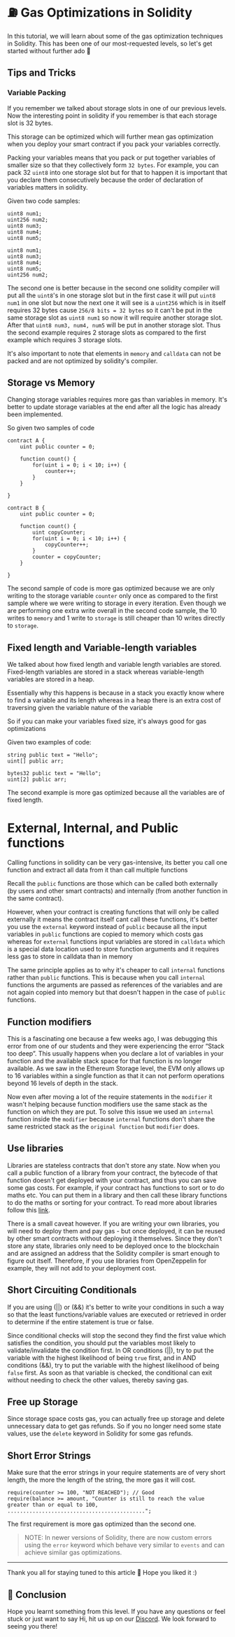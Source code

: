 # ⛽ Gas Optimizations in Solidity

In this tutorial, we will learn about some of the gas optimization techniques in Solidity. This has been one of our most-requested levels, so let's get started without further ado 👀

## Tips and Tricks

### Variable Packing

If you remember we talked about storage slots in one of our previous levels. Now the interesting point in solidity if you remember is that each storage slot is 32 bytes.

This storage can be optimized which will further mean gas optimization when you deploy your smart contract if you pack your variables correctly.

Packing your variables means that you pack or put together variables of smaller size so that they collectively form `32 bytes`. For example, you can pack 32 `uint8` into one storage slot but for that to happen it is important that you declare them consecutively because the order of declaration of variables matters in solidity.

Given two code samples:

```solidity
uint8 num1;
uint256 num2;
uint8 num3;
uint8 num4;
uint8 num5;
```

```solidity
uint8 num1;
uint8 num3;
uint8 num4;
uint8 num5;
uint256 num2;
```

The second one is better because in the second one solidity compiler will put all the `uint8`'s in one storage slot but in the first case it will put `uint8 num1` in one slot but now the next one it will see is a `uint256` which is in itself requires 32 bytes cause `256/8 bits = 32 bytes` so it can't be put in the same storage slot as `uint8 num1` so now it will require another storage slot. After that `uint8 num3, num4, num5` will be put in another storage slot. Thus the second example requires 2 storage slots as compared to the first example which requires 3 storage slots.

It's also important to note that elements in `memory` and `calldata` can not be packed and are not optimized by solidity's compiler.

<Quiz questionId="3f7890cd-ffdb-4fa2-8241-df57a9f4533e" />

## Storage vs Memory

Changing storage variables requires more gas than variables in memory.
It's better to update storage variables at the end after all the logic has already been implemented.

So given two samples of code

```solidity
contract A {
    uint public counter = 0;

    function count() {
        for(uint i = 0; i < 10; i++) {
            counter++;
        }
    }

}
```

```solidity
contract B {
    uint public counter = 0;

    function count() {
        uint copyCounter;
        for(uint i = 0; i < 10; i++) {
            copyCounter++;
        }
        counter = copyCounter;
    }

}
```

The second sample of code is more gas optimized because we are only writing to the storage variable `counter` only once as compared to the first sample where we were writing to storage in every iteration. Even though we are performing one extra write overall in the second code sample, the 10 writes to `memory` and 1 write to `storage` is still cheaper than 10 writes directly to `storage`.

<Quiz questionId="bd7cd38d-d7f2-4078-a282-c5a7adde7405" />

## Fixed length and Variable-length variables

We talked about how fixed length and variable length variables are stored. Fixed-length variables are stored in a stack whereas variable-length variables are stored in a heap.

Essentially why this happens is because in a stack you exactly know where to find a variable and its length whereas in a heap there is an extra cost of traversing given the variable nature of the variable

So if you can make your variables fixed size, it's always good for gas optimizations

Given two examples of code:

```solidity
string public text = "Hello";
uint[] public arr;
```

```solidity
bytes32 public text = "Hello";
uint[2] public arr;
```

The second example is more gas optimized because all the variables are of fixed length.

# External, Internal, and Public functions

Calling functions in solidity can be very gas-intensive, its better you call one function and extract all data from it than call multiple functions

Recall the `public` functions are those which can be called both externally (by users and other smart contracts) and internally (from another function in the same contract).

However, when your contract is creating functions that will only be called externally it means the contract itself cant call these functions, it's better you use the `external` keyword instead of `public` because all the input variables in `public` functions are copied to memory which costs gas whereas for `external` functions input variables are stored in `calldata` which is a special data location used to store function arguments and it requires less gas to store in calldata than in memory

The same principle applies as to why it's cheaper to call `internal` functions rather than `public` functions. This is because when you call `internal` functions the arguments are passed as references of the variables and are not again copied into memory but that doesn't happen in the case of `public` functions.

<Quiz questionId="291907c1-c12f-4b42-b600-d28c7d0fb51e" />

## Function modifiers

This is a fascinating one because a few weeks ago, I was debugging this error from one of our students and they were experiencing the error “Stack too deep”. This usually happens when you declare a lot of variables in your function and the available stack space for that function is no longer available. As we saw in the Ethereum Storage level, the EVM only allows up to 16 variables within a single function as that it can not perform operations beyond 16 levels of depth in the stack.

Now even after moving a lot of the require statements in the `modifier` it wasn't helping because function modifiers use the same stack as the function on which they are put. To solve this issue we used an `internal` function inside the `modifier` because `internal` functions don't share the same restricted stack as the `original function` but `modifier` does.

<Quiz questionId="07163f50-45f3-45aa-8e4d-801760b92737" />
<Quiz questionId="317e398a-d2a8-49c5-b6fc-de79b04fdd55" />

## Use libraries

Libraries are stateless contracts that don't store any state. Now when you call a public function of a library from your contract, the bytecode of that function doesn't get deployed with your contract, and thus you can save some gas costs. For example, if your contract has functions to sort or to do maths etc. You can put them in a library and then call these library functions to do the maths or sorting for your contract. To read more about libraries follow this [link](https://jeancvllr.medium.com/solidity-tutorial-all-about-libraries-762e5a3692f9).

There is a small caveat however. If you are writing your own libraries, you will need to deploy them and pay gas - but once deployed, it can be reused by other smart contracts without deploying it themselves. Since they don't store any state, libraries only need to be deployed once to the blockchain and are assigned an address that the Solidity compiler is smart enough to figure out itself. Therefore, if you use libraries from OpenZeppelin for example, they will not add to your deployment cost.

## Short Circuiting Conditionals

If you are using (||) or (&&) it's better to write your conditions in such a way so that the least functions/variable values are executed or retrieved in order to determine if the entire statement is true or false.

Since conditional checks will stop the second they find the first value which satisfies the condition, you should put the variables most likely to validate/invalidate the condition first. In OR conditions (||), try to put the variable with the highest likelihood of being `true` first, and in AND conditions (&&), try to put the variable with the highest likelihood of being `false` first. As soon as that variable is checked, the conditional can exit without needing to check the other values, thereby saving gas.

<Quiz questionId="dc5793a3-18c1-41f7-987d-cc3ae3bc0f18" />

## Free up Storage

Since storage space costs gas, you can actually free up storage and delete unnecessary data to get gas refunds. So if you no longer need some state values, use the `delete` keyword in Solidity for some gas refunds.

## Short Error Strings

Make sure that the error strings in your require statements are of very short length, the more the length of the string, the more gas it will cost.

```solidity
require(counter >= 100, "NOT REACHED"); // Good
require(balance >= amount, "Counter is still to reach the value greater than or equal to 100, ............................................";
```

The first requirement is more gas optimized than the second one.

> NOTE: In newer versions of Solidity, there are now custom errors using the `error` keyword which behave very similar to `events` and can achieve similar gas optimizations.

---

Thank you all for staying tuned to this article 🚀 Hope you liked it :)

<Quiz questionId="c2222fea-abeb-4566-b981-01f85853592b" />

## 👋 Conclusion

Hope you learnt something from this level. If you have any questions or feel stuck or just want to say Hi, hit us up on our [Discord](https://discord.gg/learnweb3). We look forward to seeing you there!

<SubmitQuiz />
